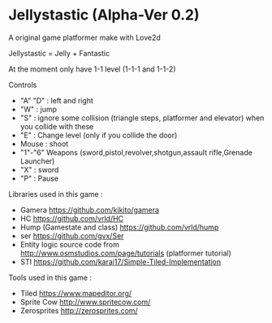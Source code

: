 # Jellystastic (Alpha-Ver 0.2)

A original game platformer make with Love2d

Jellystastic = Jelly + Fantastic

At the moment only have 1-1 level (1-1-1 and 1-1-2)

Controls

- "A" "D" : left and right
- "W" : jump
- "S" : ignore some collision (triangle steps, platformer and elevator) when you collide with these
- "E" : Change level (only if you collide the door)
- Mouse : shoot
- "1"-"6" Weapons (sword,pistol,revolver,shotgun,assault rifle,Grenade Launcher)
- "X" : sword
- "P" : Pause

Libraries used in this game :

* Gamera https://github.com/kikito/gamera
* HC https://github.com/vrld/HC
* Hump (Gamestate and class) https://github.com/vrld/hump
* ser https://github.com/gvx/Ser
* Entity logic source code from http://www.osmstudios.com/page/tutorials (platformer tutorial)
* STI https://github.com/karai17/Simple-Tiled-Implementation

Tools used in this game :

* Tiled https://www.mapeditor.org/
* Sprite Cow http://www.spritecow.com/
* Zerosprites http://zerosprites.com/
